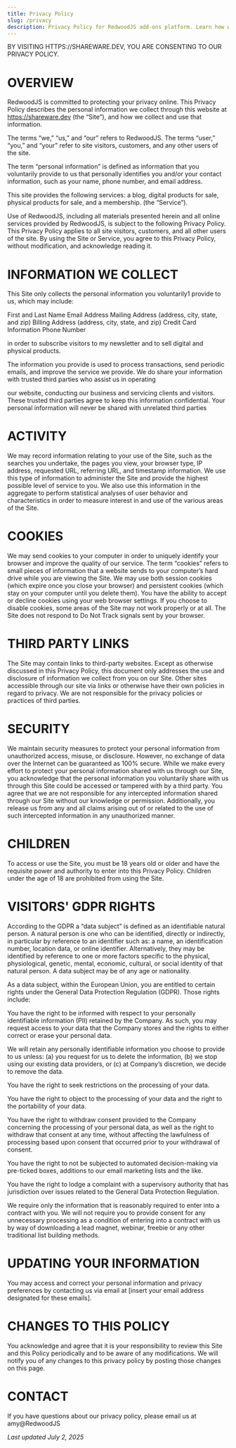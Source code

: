```yaml
---
title: Privacy Policy
slug: /privacy
description: Privacy Policy for RedwoodJS add-ons platform. Learn how we collect, use, and protect your personal information, including GDPR rights, cookies, third-party links, and data security measures.
---
```


BY VISITING HTTPS://SHAREWARE.DEV, YOU ARE CONSENTING TO OUR PRIVACY POLICY.

# OVERVIEW
RedwoodJS is committed to protecting your privacy online. This Privacy Policy describes the personal information we collect through this website at https://shareware.dev (the “Site”), and how we collect and use that information.

The terms “we,” “us,” and “our” refers to RedwoodJS. The terms “user,” “you,” and “your” refer to site visitors, customers, and any other users of the site.

The term “personal information” is defined as information that you voluntarily provide to us that personally identifies you and/or your contact information, such as your name, phone number, and email address.

This site provides the following services: a blog, digital products for sale, physical products for sale, and a membership. (the “Service”).

Use of RedwoodJS, including all materials presented herein and all online services provided by RedwoodJS, is subject to the following Privacy Policy. This Privacy Policy applies to all site visitors, customers, and all other users of the site. By using the Site or Service, you agree to this Privacy Policy, without modification, and acknowledge reading it.

# INFORMATION WE COLLECT
This Site only collects the personal information you voluntarily1 provide to us, which may include:

First and Last Name
Email Address
Mailing Address (address, city, state, and zip)
Billing Address (address, city, state, and zip)
Credit Card Information
Phone Number

in order to subscribe visitors to my newsletter and to sell digital and physical products.

The information you provide is used to process transactions, send periodic emails, and improve the service we provide. We do share your information with trusted third parties who assist us in operating

our website, conducting our business and servicing clients and visitors. These trusted third parties agree to keep this information confidential. Your personal information will never be shared with unrelated third parties

# ACTIVITY
We may record information relating to your use of the Site, such as the searches you undertake, the pages you view, your browser type, IP address, requested URL, referring URL, and timestamp information. We use this type of information to administer the Site and provide the highest possible level of service to you. We also use this information in the aggregate to perform statistical analyses of user behavior and characteristics in order to measure interest in and use of the various areas of the Site.

# COOKIES
We may send cookies to your computer in order to uniquely identify your browser and improve the quality of our service. The term “cookies” refers to small pieces of information that a website sends to your computer’s hard drive while you are viewing the Site. We may use both session cookies (which expire once you close your browser) and persistent cookies (which stay on your computer until you delete them). You have the ability to accept or decline cookies using your web browser settings. If you choose to disable cookies, some areas of the Site may not work properly or at all. The Site does not respond to Do Not Track signals sent by your browser.

# THIRD PARTY LINKS
The Site may contain links to third-party websites. Except as otherwise discussed in this Privacy Policy, this document only addresses the use and disclosure of information we collect from you on our Site. Other sites accessible through our site via links or otherwise have their own policies in regard to privacy. We are not responsible for the privacy policies or practices of third parties.

# SECURITY
We maintain security measures to protect your personal information from unauthorized access, misuse, or disclosure. However, no exchange of data over the Internet can be guaranteed as 100% secure. While we make every effort to protect your personal information shared with us through our Site, you acknowledge that the personal information you voluntarily share with us through this Site could be accessed or tampered with by a third party. You agree that we are not responsible for any intercepted information shared through our Site without our knowledge or permission. Additionally, you release us from any and all claims arising out of or related to the use of such intercepted information in any unauthorized manner.

# CHILDREN
To access or use the Site, you must be 18 years old or older and have the requisite power and authority to enter into this Privacy Policy. Children under the age of 18 are prohibited from using the Site.

# VISITORS' GDPR RIGHTS
According to the GDPR a “data subject” is defined as an identifiable natural person. A natural person is one who can be identified, directly or indirectly, in particular by reference to an identifier such as: a name, an identification number, location data, or online identifier. Alternatively, they may be identified by reference to one or more factors specific to the physical, physiological, genetic, mental, economic, cultural, or social identity of that natural person. A data subject may be of any age or nationality.

As a data subject, within the European Union, you are entitled to certain rights under the General Data Protection Regulation (GDPR). Those rights include:

You have the right to be informed with respect to your personally identifiable information (PII) retained by the Company. As such, you may request access to your data that the Company stores and the rights to either correct or erase your personal data.

We will retain any personally identifiable information you choose to provide to us unless: (a) you request for us to delete the information, (b) we stop using our existing data providers, or (c) at Company’s discretion, we decide to remove the data.

You have the right to seek restrictions on the processing of your data.

You have the right to object to the processing of your data and the right to the portability of your data.

You have the right to withdraw consent provided to the Company concerning the processing of your personal data, as well as the right to withdraw that consent at any time, without affecting the lawfulness of processing based upon consent that occurred prior to your withdrawal of consent.

You have the right to not be subjected to automated decision-making via pre-ticked boxes, additions to our email marketing lists and the like.

You have the right to lodge a complaint with a supervisory authority that has jurisdiction over issues related to the General Data Protection Regulation.

We require only the information that is reasonably required to enter into a contract with you. We will not require you to provide consent for any unnecessary processing as a condition of entering into a contract with us by way of downloading a lead magnet, webinar, freebie or any other traditional list building methods.

# UPDATING YOUR INFORMATION
You may access and correct your personal information and privacy preferences by contacting us via email at [insert your email address designated for these emails].

# CHANGES TO THIS POLICY
You acknowledge and agree that it is your responsibility to review this Site and this Policy periodically and to be aware of any modifications. We will notify you of any changes to this privacy policy by posting those changes on this page.

# CONTACT
If you have questions about our privacy policy, please email us at amy@RedwoodJS

_Last updated July 2, 2025_